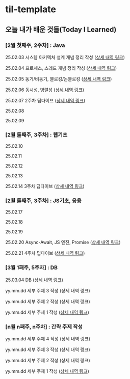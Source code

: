 # til-template

## 오늘 내가 배운 것들(Today I Learned)

### [2월 첫째주, 2주차] : Java

25.02.03 시스템 아키텍처 설계 개념 정리 작성 ([상세 내역 링크](https://github.com/100-hours-a-week/jun.nam-til/blob/main/25.Feb/2025-02-03.md))

25.02.04 프로세스, 스레드 개념 정리 작성 ([상세 내역 링크](https://github.com/100-hours-a-week/jun.nam-til/blob/main/25.Feb/2025-02-04.md))

25.02.05 동기/비동기, 블로킹/논블로킹 ([상세 내역 링크](https://github.com/100-hours-a-week/jun.nam-til/blob/main/25.Feb/2025-02-05.md))

25.02.06 동시성, 병렬성 ([상세 내역 링크](https://github.com/100-hours-a-week/jun.nam-til/blob/main/25.Feb/2025-02-06.md))

25.02.07 2주차 딥다이브 ([상세 내역 링크](https://github.com/100-hours-a-week/jun.nam-til/blob/main/25.Feb/2025-02-07.md))

25.02.08

25.02.09

### [2월 둘째주, 3주차] : 웹기초

25.02.10

25.02.11

25.02.12

25.02.13

25.02.14 3주차 딥다이브 ([상세 내역 링크](https://github.com/100-hours-a-week/jun.nam-til/blob/main/25.Feb/2025-02-14.md))

### [2월 둘째주, 3주차] : JS기초, 응용

25.02.17

25.02.18

25.02.19

25.02.20 Async-Await, JS 엔진, Promise ([상세 내역 링크](https://github.com/100-hours-a-week/jun.nam-til/blob/main/25.Feb/2025-02-20.md))

25.02.21 4주차 딥다이브 ([상세 내역 링크](https://github.com/100-hours-a-week/jun.nam-til/blob/main/25.Feb/2025-02-21.md))

### [3월 1째주, 5주차] : DB 

25.03.04 DB ([상세 내역 링크](https://github.com/100-hours-a-week/jun.nam-til/blob/main/25.Mar/2025-03-04.md))

yy.mm.dd 세부 주제 3 작성 (상세 내역 링크)

yy.mm.dd 세부 주제 2 작성 (상세 내역 링크)

yy.mm.dd 세부 주제 1 작성 ([상세 내역 링크](https://github.com/kakao-cloud-edu-5/til-template/blob/main/Jan/yyyy-mm-dd))

### [n월 n째주, n주차] : 간략 주제 작성 

yy.mm.dd 세부 주제 4 작성 (상세 내역 링크)

yy.mm.dd 세부 주제 3 작성 (상세 내역 링크)

yy.mm.dd 세부 주제 2 작성 (상세 내역 링크)

yy.mm.dd 세부 주제 1 작성 ([상세 내역 링크](https://github.com/kakao-cloud-edu-5/til-template/blob/main/Jan/yyyy-mm-dd))
